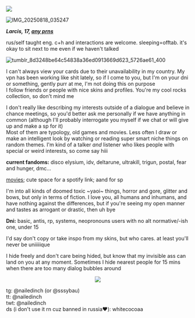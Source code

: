 ![](https://komarev.com/ghpvc/?username=nailedinch)

![IMG_20250818_035247](https://github.com/user-attachments/assets/dce276ad-c08e-4c32-937e-02adc043516a)


***Larcis, 17, [any prns](https://pronouns.cc/@hyperlinkblocked)***

rus/self taught eng.
c+h and interactions are welcome. sleeping=offtab. it's okay to sit next to me even if we haven't talked   

![tumblr_8d3248be64c54838a36ed0913669d623_5726ae61_400](https://github.com/user-attachments/assets/8edafce4-18e7-4a70-9c72-e51b608661ec)


I can't always view your cards due to their unavailability in my country. My vpn has been working like shit lately, so if I come to you, but I'm on your dni or something, gently purr at me, I'm not doing this on purpose    
I follow friends or people with nice skins and profiles. You're my cool rocks collection, so don't mind me  

I don't really like describing my interests outside of a dialogue and believe in chance meetings, so you'd better ask me personally if we have anything in common (although I'll probably interrogate you myself if we chat or will give up and make a sp for it)  
Most of them are typology, old games and movies. Less often I draw or make an intelligent look by watching or reading super smart niche things on random themes. I'm kind of a talker *and* listener who likes people with special or weird interests, so come say hiii 

**current fandoms:**
disco elysium, idv, deltarune, ultrakill, trigun, postal, fear and hunger, dmc...

[movies](https://boxd.it/81CFL); cute space for a spotify link; aand for sp


I'm into all kinds of doomed toxic ~yaoi~ things, horror and gore, glitter and bows, but only in terms of fiction. I love you, all humans and inhumans, and have nothing against the differences, but if you're seeing my open manner and tastes as arrogant or drastic, then uh bye  


**Dni:**
basic, antis, rp, systems, neopronouns users with no alt normative/-ish one, under 15

I'd say don't copy or take inspo from my skins, but who cares. at least you'll never be uniiiiique

I hide freely and don't care being hided, but know that my invisible ass can land on you at any moment. Sometimes I hide nearest people for 15 mins when there are too many dialog bubbles around

<p align="center">
<img src="https://64.media.tumblr.com/97d253a485fcef4706e21d1800e08221/79a6652a6d7925e6-c3/s100x200/f8b43eee8e87a7544215c519238d32e8f7c7b7dc.gifv"/>
</p>
 
tg: @nailedinch (or @sssybau)            
tt: @nailedinch                          
twt: @nailedinch                         
ds (i don't use it rn cuz banned in russia‪‪❤︎‬): whitecocoaa
